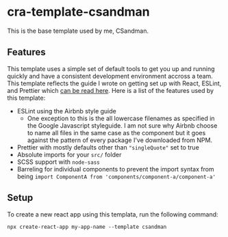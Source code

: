 # cra-template-csandman

This is the base template used by me, CSandman.

## Features

This template uses a simple set of default tools to get you up and running
quickly and have a consistent development environment accross a team. This
template reflects the guide I wrote on getting set up with React, ESLint, and
Prettier which [can be read here](https://csandvik.com/react-prettier-eslint/).
Here is a list of the features used by this template:

- ESLint using the Airbnb style guide
  - One exception to this is the all lowercase filenames as specified in the
    Google Javascript styleguide. I am not sure why Airbnb choose to name all
    files in the same case as the component but it goes against the pattern of
    every package I've downloaded from NPM.
- Prettier with mostly defaults other than `"singleQuote"` set to true
- Absolute imports for your `src/` folder
- SCSS support with `node-sass`
- Barreling for individual components to prevent the import syntax from being
  `import ComponentA from 'components/component-a/component-a'`

## Setup

To create a new react app using this templata, run the following command:

```
npx create-react-app my-app-name --template csandman
```
